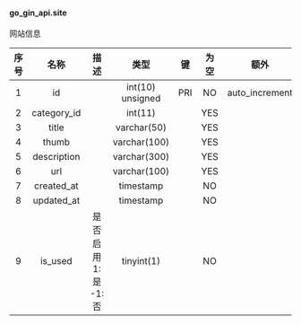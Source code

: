#### go_gin_api.site 
网站信息

| 序号 | 名称 | 描述 | 类型 | 键 | 为空 | 额外 | 默认值 |
| :--: | :--: | :--: | :--: | :--: | :--: | :--: | :--: |
| 1 | id |  | int(10) unsigned | PRI | NO | auto_increment |  |
| 2 | category_id |  | int(11) |  | YES |  |  |
| 3 | title |  | varchar(50) |  | YES |  |  |
| 4 | thumb |  | varchar(100) |  | YES |  |  |
| 5 | description |  | varchar(300) |  | YES |  |  |
| 6 | url |  | varchar(100) |  | YES |  |  |
| 7 | created_at |  | timestamp |  | NO |  | CURRENT_TIMESTAMP |
| 8 | updated_at |  | timestamp |  | NO |  |  |
| 9 | is_used | 是否启用 1:是  -1:否 | tinyint(1) |  | NO |  | 1 |
